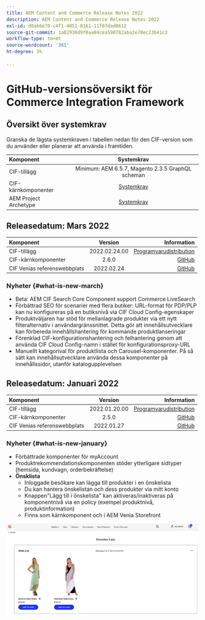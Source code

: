 ```yaml
---
title: AEM Content and Commerce Release Notes 2022
description: AEM Content and Commerce Release Notes 2022
exl-id: d0a66e70-c4f1-4051-8161-11f07dad0612
source-git-commit: 1a82930d9f0aa84cea590782aba2e70ec23b41c3
workflow-type: tm+mt
source-wordcount: '361'
ht-degree: 3%

---
```


# GitHub-versionsöversikt för Commerce Integration Framework

## Översikt över systemkrav

Granska de lägsta systemkraven i tabellen nedan för den CIF-version som du använder eller planerar att använda i framtiden.

| Komponent | Systemkrav |
|:-------|:-----:|
| CIF-tillägg | Minimum: AEM 6.5.7, Magento 2.3.5 GraphQL scheman |
| CIF-kärnkomponenter | [Systemkrav](https://github.com/adobe/aem-core-cif-components/blob/master/VERSIONS.md) |
| AEM Project Archetype | [Systemkrav](https://github.com/adobe/aem-project-archetype/blob/master/VERSIONS.md) |

## Releasedatum: Mars 2022

| Komponent | Version | Information |
|:-------|:-----:|---------------------:|
| CIF-tillägg | 2022.02.24.00 | [Programvarudistribution](https://experience.adobe.com/#/downloads/content/software-distribution/en/aem.html?package=%2Fcontent%2Fsoftware-distribution%2Fen%2Fdetails.html%2Fcontent%2Fdam%2Faem%2Fpublic%2Faem-commerce-addon-65-2022.02.24.00.zip) |
| CIF-kärnkomponenter | 2.6.0 | [GitHub](https://github.com/adobe/aem-core-cif-components/releases/tag/core-cif-components-reactor-2.6.0) |
| CIF Venias referenswebbplats | 2022.02.24 | [GitHub](https://github.com/adobe/aem-cif-guides-venia/releases/tag/venia-2022.02.24) |

### Nyheter {#what-is-new-march}

* Beta: AEM CIF Search Core Component support Commerce LiveSearch
* Förbättrad SEO för scenarier med flera butiker: URL-format för PDP/PLP kan nu konfigureras på en butiksnivå via CIF Cloud Config-egenskaper
* Produktväljaren har stöd för mellanlagrade produkter via ett nytt filteralternativ i användargränssnittet.  Detta gör att innehållsutvecklare kan förbereda innehållshantering för kommande produktlanseringar
* Förenklad CIF-konfigurationshantering och felhantering genom att använda CIF Cloud Config-namn i stället för konfigurationsproxy-URL
* Manuellt kategorival för produktlista och Carousel-komponenter. På så sätt kan innehållsutvecklare använda dessa komponenter på innehållssidor, utanför katalogupplevelsen

## Releasedatum: Januari 2022

| Komponent | Version | Information |
|:-------|:-----:|---------------------:|
| CIF-tillägg | 2022.01.20.00 | [Programvarudistribution](https://experience.adobe.com/#/downloads/content/software-distribution/en/aem.html?package=%2Fcontent%2Fsoftware-distribution%2Fen%2Fdetails.html%2Fcontent%2Fdam%2Faem%2Fpublic%2Faem-commerce-addon-65-2022.01.20.00.zip) |
| CIF-kärnkomponenter | 2.5.0 | [GitHub](https://github.com/adobe/aem-core-cif-components/releases/tag/core-cif-components-reactor-2.5.0) |
| CIF Venias referenswebbplats | 2022.01.27 | [GitHub](https://github.com/adobe/aem-cif-guides-venia/releases/tag/venia-2022.01.27) |

### Nyheter {#what-is-new-january}

* Förbättrade komponenter för myAccount
* Produktrekommendationskomponenten stöder ytterligare sidtyper (hemsida, kundvagn, orderbekräftelse)
* **Önsklista**
   * Inloggade besökare kan lägga till produkter i en önskelista
   * Du kan hantera önskelistan och dess produkter via mitt konto
   * Knappen&quot;Lägg till i önskelista&quot; kan aktiveras/inaktiveras på komponentnivå via en policy (exempel produktnivå, produktinformation)
   * Finns som kärnkomponent och i AEM Venia Storefront

![Önsklista](/help/assets/CIF/wishlist.png)
